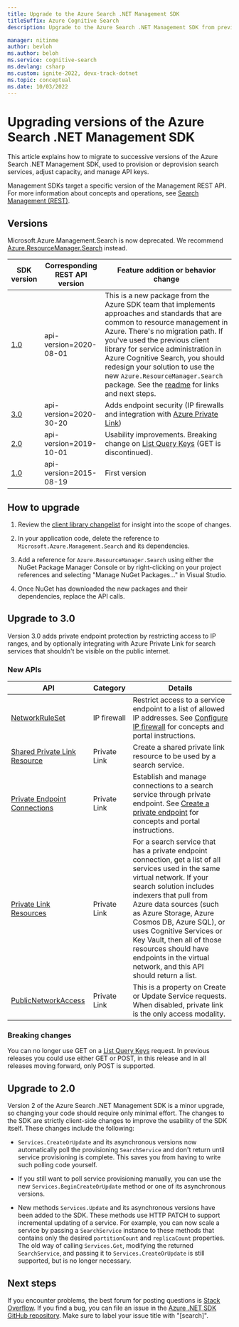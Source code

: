```yaml
---
title: Upgrade to the Azure Search .NET Management SDK
titleSuffix: Azure Cognitive Search
description: Upgrade to the Azure Search .NET Management SDK from previous versions. Learn about new features and the code changes necessary for migration.

manager: nitinme
author: bevloh
ms.author: beloh
ms.service: cognitive-search
ms.devlang: csharp
ms.custom: ignite-2022, devx-track-dotnet
ms.topic: conceptual
ms.date: 10/03/2022
---
```


# Upgrading versions of the Azure Search .NET Management SDK

This article explains how to migrate to successive versions of the Azure Search .NET Management SDK, used to provision or deprovision search services, adjust capacity, and manage API keys.

Management SDKs target a specific version of the Management REST API. For more information about concepts and operations, see [Search Management (REST)](/rest/api/searchmanagement/).

## Versions

Microsoft.Azure.Management.Search is now deprecated. We recommend [Azure.ResourceManager.Search](https://github.com/Azure/azure-sdk-for-net/blob/Azure.ResourceManager.Search_1.0.0/sdk/search/Azure.ResourceManager.Search/README.md) instead.

| SDK version | Corresponding REST API version | Feature addition or behavior change |
|-------------|--------------------------------|-------------------------------------|
| [1.0](https://www.nuget.org/packages/Azure.ResourceManager.Search/) | api-version=2020-08-01 | This is a new package from the Azure SDK team that implements approaches and standards that are common to resource management in Azure. There's no migration path. If you've used the previous client library for service administration in Azure Cognitive Search, you should redesign your solution to use the new `Azure.ResourceManager.Search` package. See the [readme](https://github.com/Azure/azure-sdk-for-net/blob/Azure.ResourceManager.Search_1.0.0/sdk/search/Azure.ResourceManager.Search/README.md) for links and next steps.|
| [3.0](https://www.nuget.org/packages/Microsoft.Azure.Management.Search/3.0.0) | api-version=2020-30-20 | Adds endpoint security (IP firewalls and integration with [Azure Private Link](../private-link/private-endpoint-overview.md)) |
| [2.0](https://www.nuget.org/packages/Microsoft.Azure.Management.Search/2.0.0) | api-version=2019-10-01 | Usability improvements. Breaking change on [List Query Keys](/rest/api/searchmanagement/2021-04-01-preview/query-keys/list-by-search-service) (GET is discontinued). |
| [1.0](https://www.nuget.org/packages/Microsoft.Azure.Management.Search/1.0.1) | api-version=2015-08-19  | First version |

## How to upgrade

1. Review the [client library changelist](https://github.com/Azure/azure-sdk-for-net/blob/Azure.ResourceManager.Search_1.0.0/sdk/search/Azure.ResourceManager.Search/CHANGELOG.md) for insight into the scope of changes.

1. In your application code, delete the reference to `Microsoft.Azure.Management.Search` and its dependencies.

1. Add a reference for `Azure.ResourceManager.Search` using either the NuGet Package Manager Console or by right-clicking on your project references and selecting "Manage NuGet Packages..." in Visual Studio.

1. Once NuGet has downloaded the new packages and their dependencies, replace the API calls.

<!-- | Old API | New API |
|---------|---------|
| [CreateOrUpdateWithHttpMessagesAsync Method](/dotnet/api/microsoft.azure.management.search.iservicesoperations.createorupdatewithhttpmessagesasync) | TBD  |
| [CheckNameAvailabilityWithHttpMessagesAsync Method](/dotnet/api/microsoft.azure.management.search.iservicesoperations.checknameavailabilitywithhttpmessagesasync)  | TBD |
| [IAdminKeysOperations.GetWithHttpMessagesAsync Method](/dotnet/api/microsoft.azure.management.search.iadminkeysoperations.getwithhttpmessagesasync) | TBD | -->

## Upgrade to 3.0

Version 3.0 adds private endpoint protection by restricting access to IP ranges, and by optionally integrating with Azure Private Link for search services that shouldn't be visible on the public internet.

### New APIs

| API | Category| Details |
|-----|--------|------------------|
| [NetworkRuleSet](/rest/api/searchmanagement/2021-04-01-preview/services/create-or-update#networkruleset) | IP firewall | Restrict access to a service endpoint to a list of allowed IP addresses. See [Configure IP firewall](service-configure-firewall.md) for concepts and portal instructions. |
| [Shared Private Link Resource](/rest/api/searchmanagement/2021-04-01-preview/shared-private-link-resources) | Private Link | Create a shared private link resource to be used by a search service.  |
| [Private Endpoint Connections](/rest/api/searchmanagement/2021-04-01-preview/private-endpoint-connections) | Private Link | Establish and manage connections to a search service through private endpoint. See [Create a private endpoint](service-create-private-endpoint.md) for concepts and portal instructions.|
| [Private Link Resources](/rest/api/searchmanagement/2021-04-01-preview/private-link-resources) | Private Link | For a search service that has a private endpoint connection, get a list of all services used in the same virtual network. If your search solution includes indexers that pull from Azure data sources (such as Azure Storage, Azure Cosmos DB, Azure SQL), or uses Cognitive Services or Key Vault, then all of those resources should have endpoints in the virtual network, and this API should return a list. |
| [PublicNetworkAccess](/rest/api/searchmanagement/2021-04-01-preview/services/create-or-update#publicnetworkaccess)| Private Link | This is a property on Create or Update Service requests. When disabled, private link is the only access modality. |

### Breaking changes

You can no longer use GET on a [List Query Keys](/rest/api/searchmanagement/2021-04-01-preview/query-keys/list-by-search-service) request. In previous releases you could use either GET or POST, in this release and in all releases moving forward, only POST is supported. 

## Upgrade to 2.0

Version 2 of the Azure Search .NET Management SDK is a minor upgrade, so changing your code should require only minimal effort. The changes to the SDK are strictly client-side changes to improve the usability of the SDK itself. These changes include the following:

* `Services.CreateOrUpdate` and its asynchronous versions now automatically poll the provisioning `SearchService` and don't return until service provisioning is complete. This saves you from having to write such polling code yourself.

* If you still want to poll service provisioning manually, you can use the new `Services.BeginCreateOrUpdate` method or one of its asynchronous versions.

* New methods `Services.Update` and its asynchronous versions have been added to the SDK. These methods use HTTP PATCH to support incremental updating of a service. For example, you can now scale a service by passing a `SearchService` instance to these methods that contains only the desired `partitionCount` and `replicaCount` properties. The old way of calling `Services.Get`, modifying the returned `SearchService`, and passing it to `Services.CreateOrUpdate` is still supported, but is no longer necessary. 

## Next steps

If you encounter problems, the best forum for posting questions is [Stack Overflow](https://stackoverflow.com/questions/tagged/azure-cognitive-search?tab=Newest). If you find a bug, you can file an issue in the [Azure .NET SDK GitHub repository](https://github.com/Azure/azure-sdk-for-net/issues). Make sure to label your issue title with "[search]".
